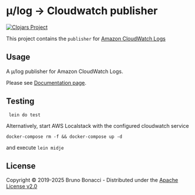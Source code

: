 # μ/log -> Cloudwatch publisher
[![Clojars Project](https://img.shields.io/clojars/v/com.brunobonacci/mulog-cloudwatch.svg)](https://clojars.org/com.brunobonacci/mulog-cloudwatch)

This project contains the `publisher` for [Amazon CloudWatch Logs](https://docs.aws.amazon.com/AmazonCloudWatch/latest/logs/WhatIsCloudWatchLogs.html)


## Usage
A μ/log publisher for Amazon CloudWatch Logs.

Please see [Documentation page](../doc/publishers/cloudwatch-logs-publisher.md).

## Testing

```
 lein do test
```

Alternatively, start AWS Localstack with the configured cloudwatch service

``` shell
docker-compose rm -f && docker-compose up -d
```

and execute `lein midje`

## License

Copyright © 2019-2025 Bruno Bonacci - Distributed under the [Apache License v2.0](http://www.apache.org/licenses/LICENSE-2.0)
